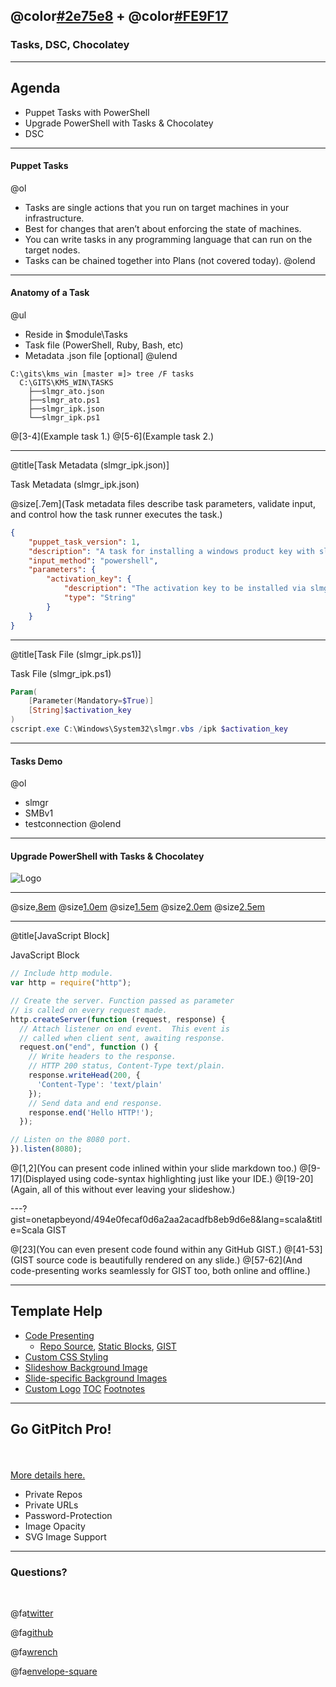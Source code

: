 ## @color[#2e75e8](PowerShell) + @color[#FE9F17](Puppet)
### Tasks, DSC, Chocolatey

---

## Agenda

- Puppet Tasks with PowerShell
- Upgrade PowerShell with Tasks & Chocolatey
- DSC

---

#### Puppet Tasks

@ol[](false)
- Tasks are single actions that you run on target machines in your infrastructure.
- Best for changes that aren’t about enforcing the state of machines.
- You can write tasks in any programming language that can run on the target nodes.
- Tasks can be chained together into Plans (not covered today).
@olend

---

#### Anatomy of a Task

@ul[](false)
- Reside in $module\Tasks
- Task file (PowerShell, Ruby, Bash, etc)
- Metadata .json file [optional]
@ulend

```
C:\gits\kms_win [master ≡]> tree /F tasks
  C:\GITS\KMS_WIN\TASKS
    ├──slmgr_ato.json
    ├──slmgr_ato.ps1
    ├──slmgr_ipk.json
    └──slmgr_ipk.ps1
```
@[3-4](Example task 1.)
@[5-6](Example task 2.)

---

@title[Task Metadata (slmgr_ipk.json)]

<p><span class="slide-title">Task Metadata (slmgr_ipk.json)</span></p>

@size[.7em](Task metadata files describe task parameters, validate input, and control how the task runner executes the task.)

```json
{
    "puppet_task_version": 1,
    "description": "A task for installing a windows product key with slmgr.vbs.",
    "input_method": "powershell",
    "parameters": {
        "activation_key": {
            "description": "The activation key to be installed via slmgr.vbs /ipk.",
            "type": "String"
        }
    }
}
```

---

@title[Task File (slmgr_ipk.ps1)]

<p><span class="slide-title">Task File (slmgr_ipk.ps1)</span></p>

```powershell
Param(
    [Parameter(Mandatory=$True)]
    [String]$activation_key
)
cscript.exe C:\Windows\System32\slmgr.vbs /ipk $activation_key
```

---

#### Tasks Demo

@ol[](false)
- slmgr
- SMBv1
- testconnection
@olend

---

#### Upgrade PowerShell with Tasks & Chocolatey

![Logo](assets/img/yodawg.jpg)

---

@size[.8em](your-content1)
@size[1.0em](your-content1)
@size[1.5em](your-content1)
@size[2.0em](your-content2)
@size[2.5em](your-content3)

---

@title[JavaScript Block]

<p><span class="slide-title">JavaScript Block</span></p>

```javascript
// Include http module.
var http = require("http");

// Create the server. Function passed as parameter
// is called on every request made.
http.createServer(function (request, response) {
  // Attach listener on end event.  This event is
  // called when client sent, awaiting response.
  request.on("end", function () {
    // Write headers to the response.
    // HTTP 200 status, Content-Type text/plain.
    response.writeHead(200, {
      'Content-Type': 'text/plain'
    });
    // Send data and end response.
    response.end('Hello HTTP!');
  });

// Listen on the 8080 port.
}).listen(8080);
```

@[1,2](You can present code inlined within your slide markdown too.)
@[9-17](Displayed using code-syntax highlighting just like your IDE.)
@[19-20](Again, all of this without ever leaving your slideshow.)

---?gist=onetapbeyond/494e0fecaf0d6a2aa2acadfb8eb9d6e8&lang=scala&title=Scala GIST

@[23](You can even present code found within any GitHub GIST.)
@[41-53](GIST source code is beautifully rendered on any slide.)
@[57-62](And code-presenting works seamlessly for GIST too, both online and offline.)

---

## Template Help

- [Code Presenting](https://github.com/gitpitch/gitpitch/wiki/Code-Presenting)
  + [Repo Source](https://github.com/gitpitch/gitpitch/wiki/Code-Delimiter-Slides), [Static Blocks](https://github.com/gitpitch/gitpitch/wiki/Code-Slides), [GIST](https://github.com/gitpitch/gitpitch/wiki/GIST-Slides)
- [Custom CSS Styling](https://github.com/gitpitch/gitpitch/wiki/Slideshow-Custom-CSS)
- [Slideshow Background Image](https://github.com/gitpitch/gitpitch/wiki/Background-Setting)
- [Slide-specific Background Images](https://github.com/gitpitch/gitpitch/wiki/Image-Slides#background)
- [Custom Logo](https://github.com/gitpitch/gitpitch/wiki/Logo-Setting) [TOC](https://github.com/gitpitch/gitpitch/wiki/Table-of-Contents) [Footnotes](https://github.com/gitpitch/gitpitch/wiki/Footnote-Setting)

---

## Go GitPitch Pro!

<br>
<div class="left">
    <i class="fa fa-user-secret fa-5x" aria-hidden="true"> </i><br>
    <a href="https://gitpitch.com/pro-features" class="pro-link">
    More details here.</a>
</div>
<div class="right">
    <ul>
        <li>Private Repos</li>
        <li>Private URLs</li>
        <li>Password-Protection</li>
        <li>Image Opacity</li>
        <li>SVG Image Support</li>
    </ul>
</div>

---

### Questions?

<br>

@fa[twitter](joeypiccola)

@fa[github](joeypiccola)

@fa[wrench](forge.puppet.com/jpi)

@fa[envelope-square](joey@joeypiccola.com)
